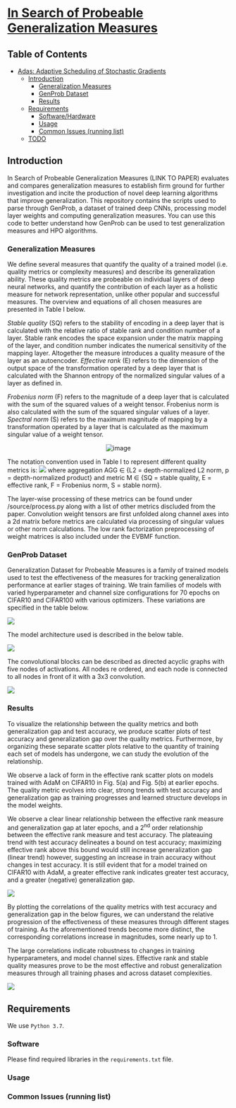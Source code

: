 # [In Search of Probeable Generalization Measures]() #

## Table of Contents ##
- [Adas: Adaptive Scheduling of Stochastic Gradients](#adas--adaptive-scheduling-of-stochastic-gradients)
  * [Introduction](#introduction)
    + [Generalization Measures](#gmeasures)
    + [GenProb Dataset](#genprob)
    + [Results](#results)
  * [Requirements](#requirements)
    + [Software/Hardware](#software-hardware)
    + [Usage](#usage)
    + [Common Issues (running list)](#common-issues--running-list-)
  * [TODO](#todo)

## Introduction ##
In Search of Probeable Generalization Measures (LINK TO PAPER) evaluates and compares generalization measures to establish firm ground for further investigation and incite the production of novel deep learning algorithms that improve generalization. This repository contains the scripts used to parse through GenProb, a dataset of trained deep CNNs, processing model layer weights and computing generalization measures. You can use this code to better understand how GenProb can be used to test generalization measures and HPO algorithms.

### Generalization Measures ###
We define several measures that quantify the quality of a trained model (i.e. quality metrics or complexity measures) and describe its generalization ability. These quality metrics are probeable on individual layers of deep neural networks, and quantify the contribution of each layer as a holistic measure for network representation, unlike other popular and successful measures. The overview and equations of all chosen measures are presented in Table I below. 

*Stable quality* (SQ) refers to the stability of encoding in a deep layer that is calculated with the relative ratio of stable rank and condition number of a layer. Stable rank encodes the space expansion under the matrix mapping of the layer, and condition number indicates the numerical sensitivity of the mapping layer. Altogether the measure introduces a quality measure of the layer as an autoencoder. *Effective rank* (E) refers to the dimension of the output space of the transformation operated by a deep layer that is calculated with the Shannon entropy of the normalized singular values of a layer as defined in.

*Frobenius norm* (F) refers to the magnitude of a deep layer that is calculated with the sum of the squared values of a weight tensor. Frobenius norm is also calculated with the sum of the squared singular values of a layer. *Spectral norm* (S) refers to the maximum magnitude of mapping by a transformation operated by a layer that is calculated as the maximum singular value of a weight tensor.
<div align="center">
 
![image](https://user-images.githubusercontent.com/77180677/136481979-b2241e0a-b859-4a9c-a2a7-bc0e5cb4f3ad.png)

</div>

The notation convention used in Table I to represent different quality  metrics is: <img src="https://render.githubusercontent.com/render/math?math=Q_{M}^{AGG}"> where  aggregation AGG ∈ {L2 = depth-normalized L2 norm, p = depth-normalized product} and metric M ∈ {SQ = stable quality, E = effective rank, F = Frobenius norm, S = stable norm}.

The layer-wise processing of these metrics can be found under /source/process.py along with a list of other metrics discluded from the paper. Convolution weight tensors are first unfolded along channel axes into a 2d matrix before metrics are calculated via processing of singular values or other norm calculations. The low rank factorization preprocessing of weight matrices is also included under the EVBMF function.

### GenProb Dataset ###
Generalization Dataset for Probeable Measures is a family of trained models used to test the effectiveness of the measures for tracking generalization performance at earlier stages of training. We train families of models with varied hyperparameter and channel size configurations for 70 epochs on CIFAR10 and CIFAR100 with various optimizers. These variations are specified in the table below.

<img src="https://user-images.githubusercontent.com/44271301/136673205-02c7653c-1ea9-4292-a966-e16128628fa2.png">


The model architecture used is described in the below table.

<img src="https://user-images.githubusercontent.com/44271301/136673216-c6dd2c1f-564a-4f61-ab82-ff2f6025b232.png">


The convolutional blocks can be described as directed acyclic graphs with five nodes of activations. All nodes re ordered, and each node is connected to all nodes in front of it with a 3x3 convolution.

<img src="https://user-images.githubusercontent.com/44271301/136673227-d7dab206-cd0f-422d-a1d9-bbdcade9e9ef.png">

### Results ###
To visualize the relationship between the quality metrics and both generalization gap and test accuracy, we produce scatter plots of test accuracy and generalization gap over the quality metrics. Furthermore, by organizing these separate scatter plots relative to the quantity of training each set of models has undergone, we can study the evolution of the relationship.

We observe a lack of form in the effective rank scatter plots on models trained with AdaM on CIFAR10 in Fig. 5(a) and Fig. 5(b) at earlier epochs. The quality metric evolves into clear, strong trends with test accuracy and generalization gap as training progresses and learned structure develops in the model weights.

We observe a clear linear relationship between the effective rank measure and generalization gap at later epochs, and a 2<sup>nd</sup> order relationship between the effective rank measure and test accuracy. The plateauing trend with test accuracy delineates a bound on test accuracy; maximizing effective rank above this bound would still increase generalization gap (linear trend) however, suggesting an increase in train accuracy without changes in test accuracy. It is still evident that for a model trained on CIFAR10 with AdaM, a greater effective rank indicates greater test accuracy, and a greater (negative) generalization gap.

<img src="https://user-images.githubusercontent.com/44271301/136673234-bc5e6f4b-0375-4f50-a4ba-95e0653dcbda.png">

By plotting the correlations of the quality metrics with test accuracy and generalization gap in the below figures, we can understand the relative progression of the effectiveness of these measures through different stages of training. As the aforementioned trends become more distinct, the corresponding correlations increase in magnitudes, some nearly up to 1.

The large correlations indicate robustness to changes in training hyperparameters, and model channel sizes. Effective rank and stable quality measures prove to be the most effective and robust generalization measures through all training phases and across dataset complexities.

<img src="https://user-images.githubusercontent.com/44271301/136673243-6ef7016b-5e39-4ffd-8a86-d222f3c2faed.png">

## Requirements ##
We use `Python 3.7`.

### Software ###
Please find required libraries in the `requirements.txt` file.

### Usage ###

### Common Issues (running list) ###
